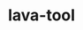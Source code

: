 ---
parent_project: lava
permalink: /engineering/projects/lava/lava-tool/
project_link_name: lava-tool
project_url: n/a
statsAvailable: 'true'
title: lava-tool
---